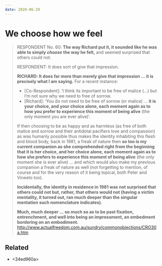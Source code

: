 ```yaml
---
date: 2020-06-20
---
```


# We choose how we feel

> RESPONDENT No. 60: **The way Richard put it, it sounded like he was able to simply *choose* the way he felt,** and seemed surprised that others could not.
>
> RESPONDENT: It does sort of give that impression.
>
> **RICHARD: It does far more than merely give that impression ... it is precisely what I am saying.** For a recent instance:
> * [Co-Respondent]: ‘I think its important to be free of malice (...) but I’m not sure why we need to free of sorrow.
> * [Richard]: ‘You do not need to be free of sorrow (or malice) ... **it is your choice, and your choice alone, each moment again as to how you prefer to experience this moment of being alive** (the only moment you are ever alive)’.
>
> If then choosing to be as happy and as harmless (as free of both malice and sorrow and their antidotal pacifiers love and compassion) as was humanly possible thus makes the identity inhabiting this flesh and blood body, back in 1981, a freak of nature then **so too is my current companion as she comprehended right from the beginning that it is her choice, and her choice alone, each moment again as to how she prefers to experience this moment of being alive** (the only moment she is ever alive) ... and which would also make my previous companion a freak of nature as well (not forgetting to mention, of course and for the very reason of it being topical, both Peter and Vineeto too).
>
> **Incidentally, the identity in residence in 1981 was not surprised that others could not but, rather, that others would not (having a victim mentality, it turned out, ran much deeper than the singular mentation such nomenclature indicates).**
>
> **Much, much deeper ... so much so as to be past fixation, entrenchment, and well into being an impressment, an embedment bordering on an embodiment.** <http://www.actualfreedom.com.au/sundry/commonobjections/CRO30a.htm>

## Related

* <34ed960a>
